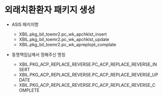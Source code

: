 




# 외래치환환자 패키지 생성
- ASIS 패키지명
    - XBIL.pkg_bil_toemr2.pc_wk_apchklst_insert
    - XBIL.pkg_bil_toemr2.pc_wk_apchklst_update
    - XBIL.pkg_bil_toemr2.pc_wk_apreplopt_complate

- 동명책임님꼐서 정해주신 명칭
    - XBIL.PKG_ACP_REPLACE_REVERSE.PC_ACP_REPLACE_REVERSE_INSERT
    - XBIL.PKG_ACP_REPLACE_REVERSE.PC_ACP_REPLACE_REVERSE_UPDATE
    - XBIL.PKG_ACP_REPLACE_REVERSE.PC_ACP_REPLACE_REVERSE_COMPLETE